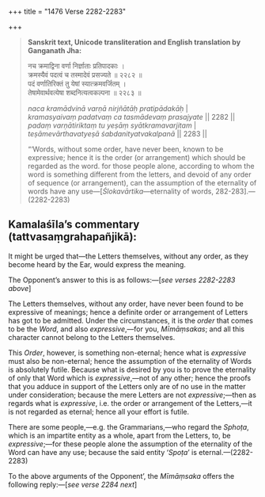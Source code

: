 +++
title = "1476 Verse 2282-2283"

+++
> **Sanskrit text, Unicode transliteration and English translation by Ganganath Jha:** 
>
> नच क्रमाद्विना वर्णा निर्ज्ञाताः प्रतिपादकाः ।  
> क्रमस्यैवं पदत्वं च तस्मादेवं प्रसज्यते ॥ २२८२ ॥  
> पदं वर्णातिरिक्तं तु येषां स्यात्क्रमवर्जितम् ।  
> तेषामेवार्थवत्येषा शब्दनित्यत्वकल्पना ॥ २२८३ ॥ 
>
> *naca kramādvinā varṇā nirjñātāḥ pratipādakāḥ* \|  
> *kramasyaivaṃ padatvaṃ ca tasmādevaṃ prasajyate* \|\| 2282 \|\|  
> *padaṃ varṇātiriktaṃ tu yeṣāṃ syātkramavarjitam* \|  
> *teṣāmevārthavatyeṣā śabdanityatvakalpanā* \|\| 2283 \|\| 
>
> “‘Words, without some order, have never been, known to be expressive; hence it is the order (or arrangement) which should be regarded as the word. for those people alone, according to whom the word is something different from the letters, and devoid of any order of sequence (or arrangement), can the assumption of the eternality of words have any use—[*Ślokavārtika*—eternality of words, 282-283].—(2282-2283)



## Kamalaśīla’s commentary (tattvasaṃgrahapañjikā):

It might be urged that—the Letters themselves, without any order, as they become heard by the Ear, would express the meaning.

The Opponent’s answer to this is as follows:—[*see verses 2282-2283 above*]

The Letters themselves, without any order, have never been found to be expressive of meanings; hence a definite order or arrangement of Letters has got to be admitted. Under the circumstances, it is the *order* that comes to be the *Word*, and also *expressive*,—for you, *Mīmāṃsakas*; and all this character cannot belong to the Letters themselves.

This *Order*, however, is something non-eternal; hence what is *expressive* must also be non-eternal; hence the assumption of the eternality of Words is absolutely futile. Because what is desired by you is to prove the eternality of only that Word which is *expressive*,—not of any other; hence the proofs that you adduce in support of the Letters only are of no use in the matter under consideration; because the mere Letters are not *expressive*;—then as regards what is *expressive*, i.e. the order or arrangement of the Letters,—it is not regarded as eternal; hence all your effort is futile.

There are some people,—e.g. the Grammarians,—who regard the *Sphoṭa*, which is an impartite entity as a whole, apart from the Letters, to, be *expressive*;—for these people alone the assumption of the eternality of the Word can have any use; because the said entity ‘*Spoṭa*’ is eternal.—(2282-2283)

To the above arguments of the Opponent’, the *Mīmāṃsaka* offers the following reply:—[*see verse 2284 next*]


